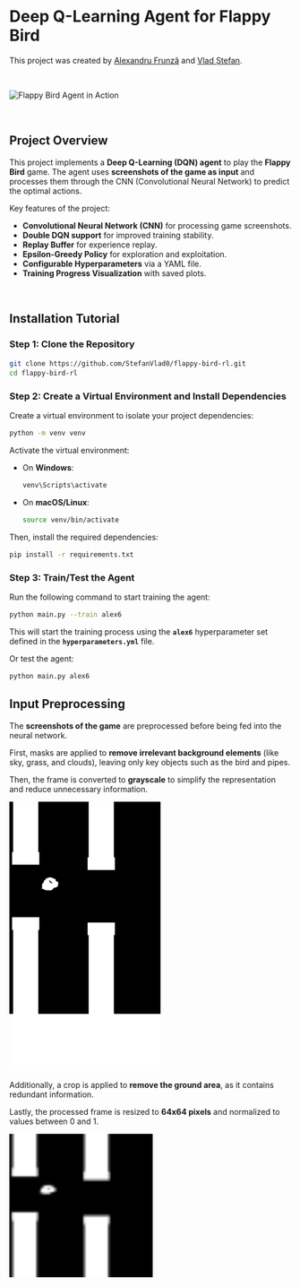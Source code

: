 # Deep Q-Learning Agent for Flappy Bird

This project was created by [Alexandru Frunză](https://github.com/alexfrunza) and [Vlad Ștefan](https://github.com/StefanVlad0).

<br>

![Flappy Bird Agent in Action](imgs/playing.gif)

<br>

## Project Overview

This project implements a **Deep Q-Learning (DQN) agent** to play the **Flappy Bird** game. The agent uses **screenshots of the game as input** and processes them through the CNN (Convolutional Neural Network) to predict the optimal actions.


Key features of the project:
- **Convolutional Neural Network (CNN)** for processing game screenshots.
- **Double DQN support** for improved training stability.
- **Replay Buffer** for experience replay.
- **Epsilon-Greedy Policy** for exploration and exploitation.
- **Configurable Hyperparameters** via a YAML file.
- **Training Progress Visualization** with saved plots.

<br>

## Installation Tutorial

### Step 1: Clone the Repository

```bash
git clone https://github.com/StefanVlad0/flappy-bird-rl.git
cd flappy-bird-rl
```

### Step 2: Create a Virtual Environment and Install Dependencies
Create a virtual environment to isolate your project dependencies:
```bash
python -m venv venv
```
Activate the virtual environment:
- On **Windows**:
  ```bash
  venv\Scripts\activate
  ```
- On **macOS/Linux**:
  ```bash
  source venv/bin/activate
  ```

Then, install the required dependencies:
```bash
pip install -r requirements.txt
```

### Step 3: Train/Test the Agent
Run the following command to start training the agent:
```bash
python main.py --train alex6
```

This will start the training process using the **`alex6`** hyperparameter set defined in the **`hyperparameters.yml`** file.

Or test the agent:
```bash
python main.py alex6
```

## Input Preprocessing

The **screenshots of the game** are preprocessed before being fed into the neural network.

First, masks are applied to **remove irrelevant background elements** (like sky, grass, and clouds), leaving only key objects such as the bird and pipes.

Then, the frame is converted to **grayscale** to simplify the representation and reduce unnecessary information.

<img src="imgs/frame_grayscaled_without_bg.png" width="270" height="480">

Additionally, a crop is applied to **remove the ground area**, as it contains redundant information.

Lastly, the processed frame is resized to **64x64 pixels** and normalized to values between 0 and 1.
   
<img src="imgs/scaled_frame.png" width="256" height="256">